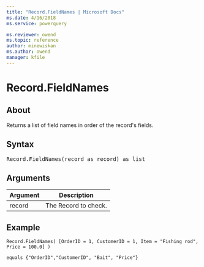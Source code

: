 ```yaml
---
title: "Record.FieldNames | Microsoft Docs"
ms.date: 4/16/2018
ms.service: powerquery

ms.reviewer: owend
ms.topic: reference
author: minewiskan
ms.author: owend
manager: kfile
---
```

# Record.FieldNames

  
## About  
Returns a list of field names in order of the record's fields.  
  
## Syntax

<pre>
Record.FieldNames(record as record) as list  
</pre>
  
## Arguments  
  
|Argument|Description|  
|------------|---------------|  
|record|The Record to check.|  
  
## Example  
  
```powerquery-m
Record.FieldNames( [OrderID = 1, CustomerID = 1, Item = "Fishing rod", Price = 100.0] )  
```  
  
```powerquery-m 
equals {"OrderID","CustomerID", "Bait", "Price"}  
```  
